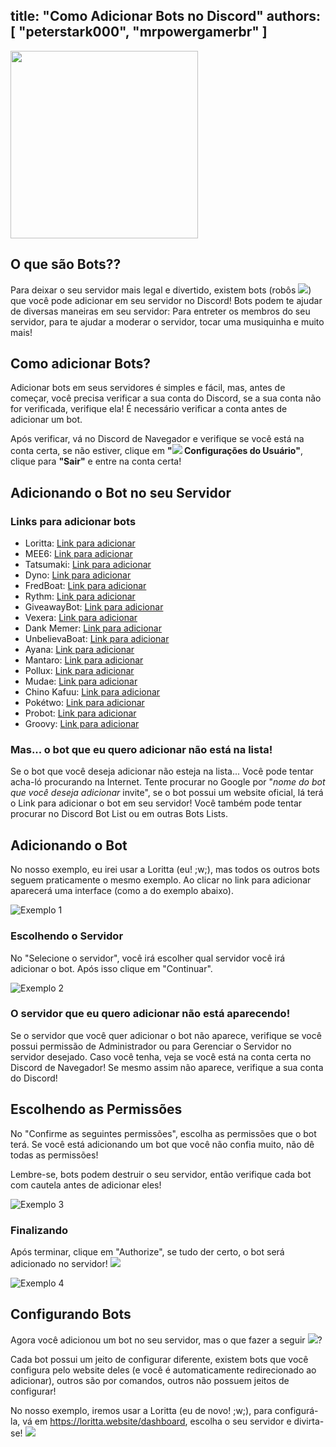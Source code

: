 title: "Como Adicionar Bots no Discord"
authors: [ "peterstark000", "mrpowergamerbr" ]
---
<div class="centered-text">
<img src="/v3/assets/img/categories/discord/discord_264w.png" height="300" />
</div>


## O que são Bots??

Para deixar o seu servidor mais legal e divertido, existem bots (robôs <img src="https://media.discordapp.net/attachments/547119872568459284/821742323993804820/b67e65c2ab0428da786c1f53ebfd4243.png" class="inline-emoji">) que você pode adicionar em seu servidor no Discord! Bots podem te ajudar de diversas maneiras em seu servidor: Para entreter os membros do seu servidor, para te ajudar a moderar o servidor, tocar uma musiquinha e muito mais!

## Como adicionar Bots?

Adicionar bots em seus servidores é simples e fácil, mas, antes de começar, você precisa verificar a sua conta do Discord, se a sua conta não for verificada, verifique ela! É necessário verificar a conta antes de adicionar um bot.

Após verificar, vá no Discord de Navegador e verifique se você está na conta certa, se não estiver, clique em **"<img src="https://cdn.discordapp.com/emojis/741281096741814362.png" class="inline-emoji"> Configurações do Usuário"**, clique para **"Sair"** e entre na conta certa!

## Adicionando o Bot no seu Servidor

### Links para adicionar bots
* Loritta: [Link para adicionar](https://discordapp.com/oauth2/authorize?client_id=297153970613387264&scope=bot+identify+guilds+email+guilds.join&permissions=2080374975&response_type=code&redirect_uri=https://loritta.website/dashboard)
* MEE6: [Link para adicionar](https://discordapp.com/oauth2/authorize?response_type=code&client_id=159985415099514880&redirect_uri=https%3A%2F%2Fmee6.xyz%2Fapi%2Fdiscord-callback&scope=identify+guilds+email&state=KdLrVIJlNRPVE33mlciySYIy8pXUTY)
* Tatsumaki: [Link para adicionar](https://discordapp.com/oauth2/authorize?&client_id=172002255350792192&scope=bot&permissions=12659727)
* Dyno: [Link para adicionar](https://www.dynobot.net/invite)
* FredBoat: [Link para adicionar](https://discordapp.com/oauth2/authorize?&client_id=184405253028970496&scope=bot+identify&redirect_uri=https://fredboat.com/callback/music&response_type=code)
* Rythm: [Link para adicionar](https://rythmbot.co/invite)
* GiveawayBot: [Link para adicionar](https://giveawaybot.party/invite)
* Vexera: [Link para adicionar](https://vexera.io/invite)
* Dank Memer: [Link para adicionar](https://invite.dankmemer.lol/)
* UnbelievaBoat: [Link para adicionar](https://unbelievable.pizza/invite)
* Ayana: [Link para adicionar](https://ayana.io/invite)
* Mantaro: [Link para adicionar](http://add.mantaro.site/)
* Pollux: [Link para adicionar](http://goo.gl/qkGqqU)
* Mudae: [Link para adicionar](https://discordapp.com/oauth2/authorize?client_id=432610292342587392&permissions=537159744&scope=bot)
* Chino Kafuu: [Link para adicionar](https://discordapp.com/oauth2/authorize?client_id=481282441294905344&scope=bot&permissions=2117578239)
* Pokétwo: [Link para adicionar](https://invite.poketwo.net/)
* Probot: [Link para adicionar](https://discord.com/oauth2/authorize?client_id=282859044593598464&scope=bot+identify+guilds+email&response_type=code&redirect_uri=https%3A%2F%2Fapi.probot.io%2Fauthback&access_type=offline&permissions=2080374975)
* Groovy: [Link para adicionar](https://groovy.bot/invite?bot=prod)

### Mas... o bot que eu quero adicionar não está na lista!
Se o bot que você deseja adicionar não esteja na lista... Você pode tentar acha-ló procurando na Internet. Tente procurar no Google por "*nome do bot que você deseja adicionar* invite", se o bot possui um website oficial, lá terá o Link para adicionar o bot em seu servidor! Você também pode tentar procurar no Discord Bot List ou em outras Bots Lists.

## Adicionando o Bot
No nosso exemplo, eu irei usar a Loritta (eu! ;w;), mas todos os outros bots seguem praticamente o mesmo exemplo.
Ao clicar no link para adicionar aparecerá uma interface (como a do exemplo abaixo).

![Exemplo 1](https://i.imgur.com/CWe7Guf.png)

### Escolhendo o Servidor
No "Selecione o servidor", você irá escolher qual servidor você irá adicionar o bot. Após isso clique em "Continuar".

![Exemplo 2](https://i.imgur.com/EzmDHRk.png)

### O servidor que eu quero adicionar não está aparecendo!
Se o servidor que você quer adicionar o bot não aparece, verifique se você possui permissão de Administrador ou para Gerenciar o Servidor no servidor desejado.
Caso você tenha, veja se você está na conta certa no Discord de Navegador! Se mesmo assim não aparece, verifique a sua conta do Discord!

## Escolhendo as Permissões
No "Confirme as seguintes permissões", escolha as permissões que o bot terá. Se você está adicionando um bot que você não confia muito, não dê todas as permissões!

Lembre-se, bots podem destruir o seu servidor, então verifique cada bot com cautela antes de adicionar eles!

![Exemplo 3](https://i.imgur.com/EzmDHRk.png)

### Finalizando
Após terminar, clique em "Authorize", se tudo der certo, o bot será adicionado no servidor! <img src="https://cdn.discordapp.com/emojis/731873534036541500.png" class="inline-emoji">

![Exemplo 4](https://i.imgur.com/ohrJohy.png)

## Configurando Bots
Agora você adicionou um bot no seu servidor, mas o que fazer a seguir <img src="https://cdn.discordapp.com/emojis/741055999430885437.png" class="inline-emoji">?

Cada bot possui um jeito de configurar diferente, existem bots que você configura pelo website deles (e você é automaticamente redirecionado ao adicionar), outros são por comandos, outros não possuem jeitos de configurar!

No nosso exemplo, iremos usar a Loritta (eu de novo! ;w;), para configurá-la, vá em https://loritta.website/dashboard, escolha o seu servidor e divirta-se! <img src="https://cdn.discordapp.com/emojis/626942886432473098.png?v=1" class="inline-emoji">
